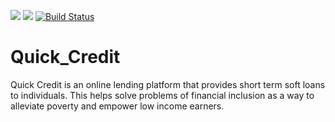 <a href="https://codeclimate.com/github/brayokenya/Quick_Credit/maintainability"><img src="https://api.codeclimate.com/v1/badges/15f31ec3548a640ffcad/maintainability" /></a> <a href="https://codeclimate.com/github/brayokenya/Quick_Credit/test_coverage"><img src="https://api.codeclimate.com/v1/badges/15f31ec3548a640ffcad/test_coverage" /></a>
[![Build Status](https://travis-ci.org/brayokenya/Quick_Credit.svg?branch=master&service=github)](https://travis-ci.org/brayokenya/Quick_Credit)




# Quick_Credit

Quick Credit is an online lending platform that provides short term soft loans to individuals. This helps solve problems of financial inclusion as a way to alleviate poverty and empower low income earners.
